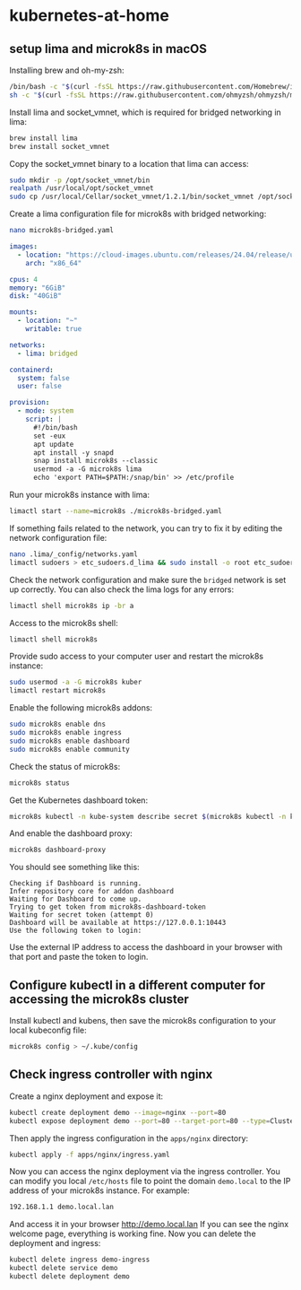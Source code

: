# kubernetes-at-home

## setup lima and microk8s in macOS

Installing brew and oh-my-zsh:

```bash
/bin/bash -c "$(curl -fsSL https://raw.githubusercontent.com/Homebrew/install/HEAD/install.sh)"
sh -c "$(curl -fsSL https://raw.githubusercontent.com/ohmyzsh/ohmyzsh/master/tools/install.sh)"
```

Install lima and socket_vmnet, which is required for bridged networking in lima:

```bash
brew install lima
brew install socket_vmnet
````

Copy the socket_vmnet binary to a location that lima can access:

```bash
sudo mkdir -p /opt/socket_vmnet/bin
realpath /usr/local/opt/socket_vmnet
sudo cp /usr/local/Cellar/socket_vmnet/1.2.1/bin/socket_vmnet /opt/socket_vmnet/bin
```

Create a lima configuration file for microk8s with bridged networking:

```bash
nano microk8s-bridged.yaml
```

```yaml
images:
  - location: "https://cloud-images.ubuntu.com/releases/24.04/release/ubuntu-24.04-server-cloudimg-amd64.img"
    arch: "x86_64"

cpus: 4
memory: "6GiB"
disk: "40GiB"

mounts:
  - location: "~"
    writable: true

networks:
  - lima: bridged

containerd:
  system: false
  user: false

provision:
  - mode: system
    script: |
      #!/bin/bash
      set -eux
      apt update
      apt install -y snapd
      snap install microk8s --classic
      usermod -a -G microk8s lima
      echo 'export PATH=$PATH:/snap/bin' >> /etc/profile
```

Run your microk8s instance with lima:

```bash
limactl start --name=microk8s ./microk8s-bridged.yaml
```

If something fails related to the network, you can try to fix it by editing the network configuration file:

```bash
nano .lima/_config/networks.yaml
limactl sudoers > etc_sudoers.d_lima && sudo install -o root etc_sudoers.d_lima "/private/etc/sudoers.d/lima"
```

Check the network configuration and make sure the `bridged` network is set up correctly. You can also check the lima logs for any errors:

```bash
limactl shell microk8s ip -br a
```

Access to the microk8s shell:

```bash
limactl shell microk8s
```

Provide sudo access to your computer user and restart the microk8s instance:

```bash
sudo usermod -a -G microk8s kuber
limactl restart microk8s
```

Enable the following microk8s addons:

```bash 
sudo microk8s enable dns 
sudo microk8s enable ingress 
sudo microk8s enable dashboard 
sudo microk8s enable community
```

Check the status of microk8s:

```bash
microk8s status
```

Get the Kubernetes dashboard token:

```bash
microk8s kubectl -n kube-system describe secret $(microk8s kubectl -n kube-system get secret | grep default-token | awk '{print $1}')
```

And enable the dashboard proxy:

```bash
microk8s dashboard-proxy
```

You should see something like this:

```
Checking if Dashboard is running.
Infer repository core for addon dashboard
Waiting for Dashboard to come up.
Trying to get token from microk8s-dashboard-token
Waiting for secret token (attempt 0)
Dashboard will be available at https://127.0.0.1:10443
Use the following token to login:
```

Use the external IP address to access the dashboard in your browser with that port and paste the token to login.

## Configure kubectl in a different computer for accessing the microk8s cluster

Install kubectl and kubens, then save the microk8s configuration to your local kubeconfig file:

```bash
microk8s config > ~/.kube/config
```

## Check ingress controller with nginx

Create a nginx deployment and expose it:

```bash
kubectl create deployment demo --image=nginx --port=80
kubectl expose deployment demo --port=80 --target-port=80 --type=ClusterIP
```

Then apply the ingress configuration in the `apps/nginx` directory:

```bash
kubectl apply -f apps/nginx/ingress.yaml
```

Now you can access the nginx deployment via the ingress controller. You can modify you local `/etc/hosts` file to point the domain `demo.local` to the IP address of your microk8s instance. For example:

```bash
192.168.1.1 demo.local.lan
```

And access it in your browser http://demo.local.lan If you can see the nginx welcome page, everything is working fine. Now you can delete the deployment and ingress:

```bash
kubectl delete ingress demo-ingress
kubectl delete service demo
kubectl delete deployment demo
```
